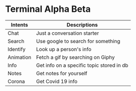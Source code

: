 # Terminal Alpha Beta

| Intents | Descriptions |
|---------|--------------|
| Chat | Just a conversation starter |
| Search | Use google to search for something |
| Identify | Look up a person's info |
| Animation | Fetch a gif by searching on Giphy |
| Info | Get info on a specific topic stored in db |
| Notes | Get notes for yourself |
| Corona | Get Covid 19 info |
